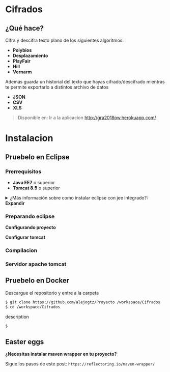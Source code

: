 # Cifrados

## ¿Qué hace?

Cifra y descifra texto plano de los siguientes algoritmos:

  * **Polybios**
  * **Desplazamiento**
  * **PlayFair**
  * **Hill**
  * **Vernarm**
  
Además guarda un historial del texto que hayas cifrado/descifrado
  mientras te permite exportarlo a distintos archivo de datos
  
  * **JSON**
  * **CSV**
  * **XLS**

> Disponible en:
> Ir a la aplicacion    http://gra2018pw.herokuapp.com/ 

# Instalacion

## Pruebelo en Eclipse

### Prerrequisitos

- **Java EE7** o superior
- **Tomcat 8.5** o superior


<details> <summary>¿Más información sobre como instalar eclipse con jee integrado?: <strong>Expandir</strong></summary>


> Descargue eclipse con jee en el siguiente enlace: 
> https://www.eclipse.org/downloads/packages/release/2021-09/r/eclipse-ide-enterprise-java-and-web-developers
> haciendo click en el enlace ![Captura de pantalla](https://i.imgur.com/gqHq4AN.png)


</details>

### Preparando eclipse

**Configurando proyecto**

**Configurar tomcat**

### Compilacion

### Servidor apache tomcat


## Pruebelo en Docker

Descargue el repositorio y entre a la carpeta

```bash
$ git clone https://github.com/alejogtz/Proyecto /workspace/Cifrados
$ cd /workspace/Cifrados
```

description

```bash
$ 
```


## Easter eggs

**¿Necesitas instalar maven wrapper en tu proyecto?**

Sigue los pasos de este post: `https://reflectoring.io/maven-wrapper/`